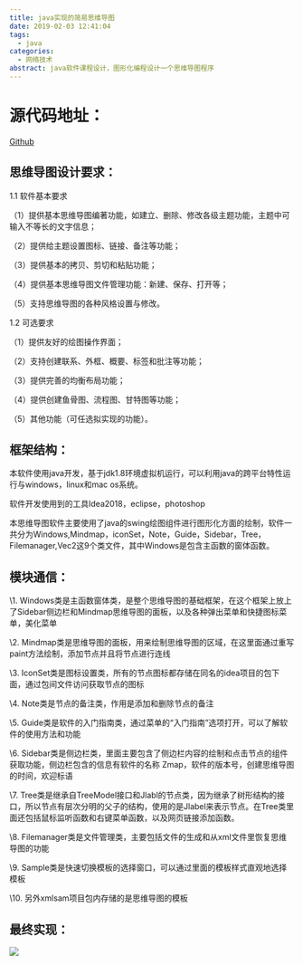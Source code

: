```yaml
---
title: java实现的简易思维导图
date: 2019-02-03 12:41:04
tags:
  - java
categories:
  - 网络技术
abstract: java软件课程设计，图形化编程设计一个思维导图程序
---
```


# 源代码地址：

[Github](https://github.com/Landers1037/JavaMap)
<!--more-->

## 思维导图设计要求：

1.1 软件基本要求

（1）提供基本思维导图编著功能，如建立、删除、修改各级主题功能，主题中可输入不等长的文字信息；

（2）提供给主题设置图标、链接、备注等功能；

（3）提供基本的拷贝、剪切和粘贴功能；

（4）提供基本思维导图文件管理功能：新建、保存、打开等；

（5）支持思维导图的各种风格设置与修改。

1.2 可选要求

（1）提供友好的绘图操作界面；

（2）支持创建联系、外框、概要、标签和批注等功能；

（3）提供完善的均衡布局功能；

（4）提供创建鱼骨图、流程图、甘特图等功能；

（5）其他功能（可任选拟实现的功能）。

## 框架结构：

本软件使用java开发，基于jdk1.8环境虚拟机运行，可以利用java的跨平台特性运行与windows，linux和mac os系统。

软件开发使用到的工具Idea2018，eclipse，photoshop

本思维导图软件主要使用了java的swing绘图组件进行图形化方面的绘制，软件一共分为Windows,Mindmap，iconSet，Note，Guide，Sidebar，Tree，Filemanager,Vec2这9个类文件，其中Windows是包含主函数的窗体函数。

## 模块通信：

\1.        Windows类是主函数窗体类，是整个思维导图的基础框架，在这个框架上放上了Sidebar侧边栏和Mindmap思维导图的面板，以及各种弹出菜单和快捷图标菜单，美化菜单

\2.        Mindmap类是思维导图的面板，用来绘制思维导图的区域，在这里面通过重写paint方法绘制，添加节点并且将节点进行连线

\3.        IconSet类是图标设置类，所有的节点图标都存储在同名的idea项目的包下面，通过包间文件访问获取节点的图标

\4.        Note类是节点的备注类，作用是添加和删除节点的备注

\5.        Guide类是软件的入门指南类，通过菜单的“入门指南”选项打开，可以了解软件的使用方法和功能

\6.        Sidebar类是侧边栏类，里面主要包含了侧边栏内容的绘制和点击节点的组件获取功能，侧边栏包含的信息有软件的名称 Zmap，软件的版本号，创建思维导图的时间，欢迎标语

\7.        Tree类是继承自TreeModel接口和Jlabl的节点类，因为继承了树形结构的接口，所以节点有层次分明的父子的结构，使用的是Jlabel来表示节点。在Tree类里面还包括鼠标监听函数和右键菜单函数，以及网页链接添加函数。

\8.        Filemanager类是文件管理类，主要包括文件的生成和从xml文件里恢复思维导图的功能

\9.        Sample类是快速切换模板的选择窗口，可以通过里面的模板样式直观地选择模板

\10.     另外xmlsam项目包内存储的是思维导图的模板

## 最终实现：

![](http://file.mgek.cc/images/blog/java-mindmap.webp)